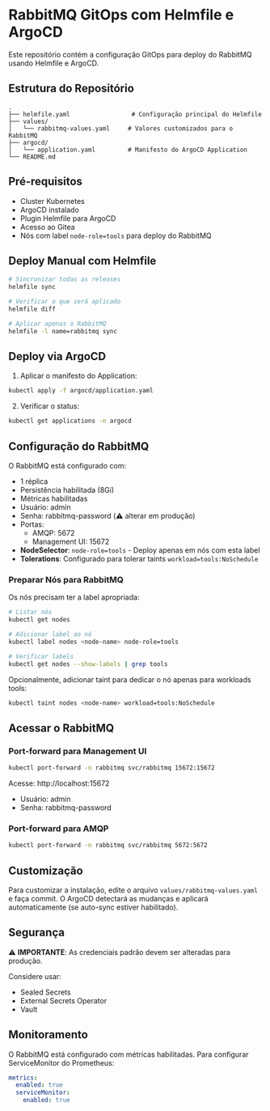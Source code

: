 # RabbitMQ GitOps com Helmfile e ArgoCD

Este repositório contém a configuração GitOps para deploy do RabbitMQ usando Helmfile e ArgoCD.

## Estrutura do Repositório

```
.
├── helmfile.yaml                 # Configuração principal do Helmfile
├── values/
│   └── rabbitmq-values.yaml     # Valores customizados para o RabbitMQ
├── argocd/
│   └── application.yaml         # Manifesto do ArgoCD Application
└── README.md
```

## Pré-requisitos

- Cluster Kubernetes
- ArgoCD instalado
- Plugin Helmfile para ArgoCD
- Acesso ao Gitea
- Nós com label `node-role=tools` para deploy do RabbitMQ

## Deploy Manual com Helmfile

```bash
# Sincronizar todas as releases
helmfile sync

# Verificar o que será aplicado
helmfile diff

# Aplicar apenas o RabbitMQ
helmfile -l name=rabbitmq sync
```

## Deploy via ArgoCD

1. Aplicar o manifesto do Application:
```bash
kubectl apply -f argocd/application.yaml
```

2. Verificar o status:
```bash
kubectl get applications -n argocd
```

## Configuração do RabbitMQ

O RabbitMQ está configurado com:
- 1 réplica
- Persistência habilitada (8Gi)
- Métricas habilitadas
- Usuário: admin
- Senha: rabbitmq-password (⚠️ alterar em produção)
- Portas:
  - AMQP: 5672
  - Management UI: 15672
- **NodeSelector**: `node-role=tools` - Deploy apenas em nós com esta label
- **Tolerations**: Configurado para tolerar taints `workload=tools:NoSchedule`

### Preparar Nós para RabbitMQ

Os nós precisam ter a label apropriada:

```bash
# Listar nós
kubectl get nodes

# Adicionar label ao nó
kubectl label nodes <node-name> node-role=tools

# Verificar labels
kubectl get nodes --show-labels | grep tools
```

Opcionalmente, adicionar taint para dedicar o nó apenas para workloads tools:

```bash
kubectl taint nodes <node-name> workload=tools:NoSchedule
```

## Acessar o RabbitMQ

### Port-forward para Management UI
```bash
kubectl port-forward -n rabbitmq svc/rabbitmq 15672:15672
```

Acesse: http://localhost:15672
- Usuário: admin
- Senha: rabbitmq-password

### Port-forward para AMQP
```bash
kubectl port-forward -n rabbitmq svc/rabbitmq 5672:5672
```

## Customização

Para customizar a instalação, edite o arquivo `values/rabbitmq-values.yaml` e faça commit.
O ArgoCD detectará as mudanças e aplicará automaticamente (se auto-sync estiver habilitado).

## Segurança

⚠️ **IMPORTANTE**: As credenciais padrão devem ser alteradas para produção.

Considere usar:
- Sealed Secrets
- External Secrets Operator
- Vault

## Monitoramento

O RabbitMQ está configurado com métricas habilitadas. Para configurar ServiceMonitor do Prometheus:

```yaml
metrics:
  enabled: true
  serviceMonitor:
    enabled: true
```

